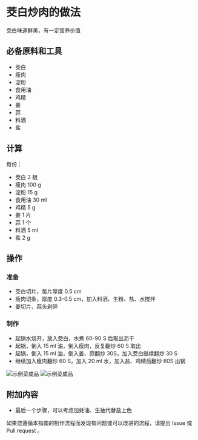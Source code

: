 # 茭白炒肉的做法

茭白味道鲜美，有一定营养价值

## 必备原料和工具

* 茭白
* 瘦肉
* 淀粉
* 食用油
* 鸡精
* 姜
* 蒜
* 料酒
* 盐

## 计算

每份：

- 茭白 2 根
- 瘦肉 100 g
- 淀粉 15 g
- 食用油 30 ml
- 鸡精 5 g
- 姜 1 片
- 蒜 1 个
- 料酒 5 ml
- 盐 2 g

## 操作

### 准备

* 茭白切片，每片厚度 0.5 cm
* 瘦肉切条，厚度 0.3-0.5 cm，加入料酒、生粉、盐、水搅拌
* 姜切片、蒜头剁碎

### 制作

* 起锅水烧开，放入茭白，水煮 60-90 S 后取出沥干
* 起锅，倒入 15 ml 油，倒入瘦肉，反复翻炒 60 S 取出
* 起锅，倒入 15 ml 油，倒入姜、蒜翻炒 30S，加入茭白继续翻炒 30 S
* 继续加入瘦肉翻炒 60 S，加入 20 ml 水，加入盐、鸡精后翻炒 60S 出锅

![示例菜成品](./1.jpeg)
![示例菜成品](./2.jpeg)

## 附加内容

* 最后一个步骤，可以考虑加蚝油、生抽代替盐上色

如果您遵循本指南的制作流程而发现有问题或可以改进的流程，请提出 Issue 或 Pull request 。
